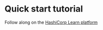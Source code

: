 # Quick start tutorial

Follow along on the [HashiCorp Learn platform](https://learn.hashicorp.com/tutorials/terraform/install-cli?in=terraform/aws-get-started#quick-start-tutorial)

